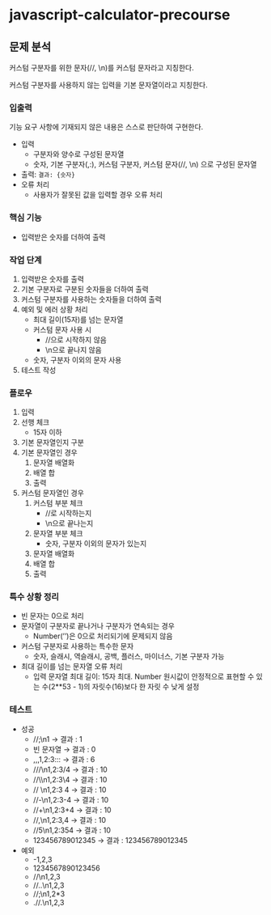 # javascript-calculator-precourse

## 문제 분석

커스텀 구분자를 위한 문자(//, \n)를 커스텀 문자라고 지칭한다.

커스텀 구분자를 사용하지 않는 입력을 기본 문자열이라고 지칭한다.

### 입출력

기능 요구 사항에 기재되지 않은 내용은 스스로 판단하여 구현한다.

- 입력
  - 구분자와 양수로 구성된 문자열
  - 숫자, 기본 구분자(,:), 커스텀 구분자, 커스텀 문자(//, \n) 으로 구성된 문자열
- 출력: `결과: {숫자}`
- 오류 처리
  - 사용자가 잘못된 값을 입력할 경우 오류 처리

### 핵심 기능

- 입력받은 숫자를 더하여 출력

### 작업 단계

1. 입력받은 숫자를 출력
2. 기본 구분자로 구분된 숫자들을 더하여 출력
3. 커스텀 구분자를 사용하는 숫자들을 더하여 출력
4. 예외 및 에러 상황 처리
    - 최대 길이(15자)를 넘는 문자열
    - 커스텀 문자 사용 시
        - //으로 시작하지 않음
        - \n으로 끝나지 않음
    - 숫자, 구분자 이외의 문자 사용
5. 테스트 작성

### 플로우

1. 입력
2. 선행 체크
    - 15자 이하
3. 기본 문자열인지 구분
4. 기본 문자열인 경우
    1. 문자열 배열화
    2. 배열 합
    3. 출력
5. 커스텀 문자열인 경우
    1. 커스텀 부분 체크
        - //로 시작하는지
        - \n으로 끝나는지
    2. 문자열 부분 체크
        - 숫자, 구분자 이외의 문자가 있는지
    3. 문자열 배열화
    4. 배열 합
    5. 출력

### 특수 상황 정리

- 빈 문자는 0으로 처리
- 문자열이 구분자로 끝나거나 구분자가 연속되는 경우
  - Number(’’)은 0으로 처리되기에 문제되지 않음
- 커스텀 구분자로 사용하는 특수한 문자
  - 숫자, 슬래시, 역슬래시, 공백, 플러스, 마이너스, 기본 구분자 가능
- 최대 길이를 넘는 문자열 오류 처리
  - 입력 문자열 최대 길이: 15자 최대. Number 원시값이 안정적으로 표현할 수 있는 수(2**53 - 1)의 자릿수(16)보다 한 자릿 수 낮게 설정

### 테스트

- 성공
  - //;\\n1 → 결과 : 1
  - 빈 문자열 → 결과 : 0
  - ,,,1,2:3::: → 결과 : 6
  - ///\\n1,2:3/4 → 결과 : 10
  - //\\\\n1,2:3\4 → 결과 : 10
  - // \\n1,2:3 4 → 결과 : 10
  - //-\\n1,2:3-4 → 결과 : 10
  - //+\\n1,2:3+4 → 결과 : 10
  - //,\\n1,2:3,4 → 결과 : 10
  - //5\\n1,2:354 → 결과 : 10
  - 123456789012345 → 결과 : 123456789012345
- 예외
  - -1,2,3
  - 1234567890123456
  - //\\n1,2,3
  - //..\\n1,2,3
  - //;\\n1,2*3
  - .//.\\n1,2,3
  